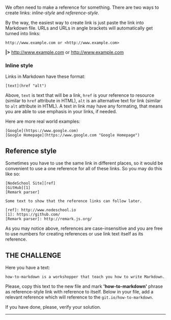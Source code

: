 We often need to make a reference for something. There are two ways to create links: _inline-style_ and _reference-style_.

By the way, the easiest way to create link is just paste the link into Markdown file. URLs and URLs in angle brackets will automatically get turned into links:

    http://www.example.com or <http://www.example.com>

**|>** http://www.example.com or <http://www.example.com>

### Inline style

Links in Markdown have these format:

    [text](href "alt")

Above, `text` is text that will be a link, `href` is your reference to resource (similar to `href` attribute in HTML), `alt` is an alternative text for link (similar to `alt` attribute in HTML). A text in link may have any formating, that means you are able to use emphasis in your links, if needed.

Here are more real world examples:

    [Google](https://www.google.com)
    [Google Homepage](https://www.google.com "Google Homepage")

## Reference style

Sometimes you have to use the same link in different places, so it would be convenient to use a one reference for all of these links. So you may do this like so:

    [NodeSchool Site][ref]
    [GitHub][1]
    [Remark parser]

    Some text to show that the reference links can follow later.

    [ref]: http://www.nodeschool.io
    [1]: https://github.com/
    [Remark parser]: http://remark.js.org/

As you may notice above, references are case-insensitive and you are free to use numbers for creating references or use link text itself as its reference.

## THE CHALLENGE

Here you have a text:

    how-to-markdown is a workshopper that teach you how to write Markdown.

Please, copy this text to the new file and mark **'how-to-markdown'** phrase as reference-style link with reference to itself. Below in your file, add a relevant reference which will reference to the `git.io/how-to-markdown`.

If you have done, please, verify your solution.

---
